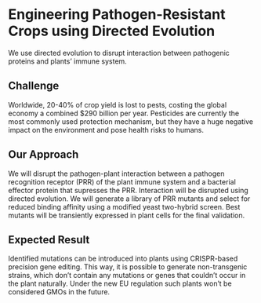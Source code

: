 
# Engineering Pathogen-Resistant Crops using Directed Evolution

We use directed evolution to disrupt interaction between pathogenic proteins and plants’ immune system.

## Challenge

Worldwide, 20-40% of crop yield is lost to pests, costing the global economy a combined $290 billion per year. Pesticides are currently the most commonly used protection mechanism, but they have a huge negative impact on the environment and pose health risks to humans.

## Our Approach

We will disrupt the pathogen-plant interaction between a pathogen recognition receptor (PRR) of the plant immune system and a bacterial effector protein that supresses the PRR. Interaction will be disrupted using directed evolution. We will generate a library of PRR mutants and select for reduced binding affinity using a modified yeast two-hybrid screen. Best mutants will be transiently expressed in plant cells for the final validation.

## Expected Result

Identified mutations can be introduced into plants using CRISPR-based precision gene editing. This way, it is possible to generate non-transgenic strains, which don’t contain any mutations or genes that couldn’t occur in the plant naturally. Under the new EU regulation such plants won’t be considered GMOs in the future.  
